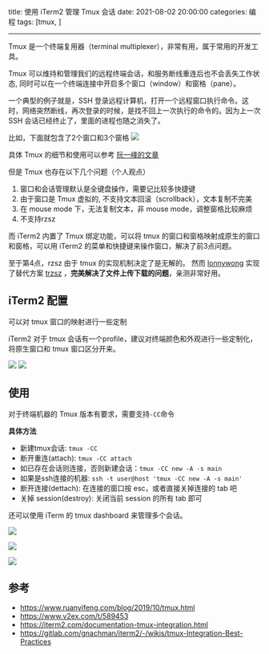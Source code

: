 title: 使用 iTerm2 管理 Tmux 会话
date: 2021-08-02 20:00:00
categories: 编程
tags: [tmux, ]

----

Tmux 是一个终端复用器（terminal multiplexer），非常有用，属于常用的开发工具。

Tmux 可以维持和管理我们的远程终端会话，和服务断线重连后也不会丢失工作状态, 同时可以在一个终端连接中开启多个窗口（window）和窗格（pane）。

一个典型的例子就是，SSH 登录远程计算机，打开一个远程窗口执行命令。这时，网络突然断线，再次登录的时候，是找不回上一次执行的命令的。因为上一次 SSH 会话已经终止了，里面的进程也随之消失了。
<!--more-->
比如，下面就包含了2个窗口和3个窗格
![](http://image.runjf.com/mweb/2021-08-03-16279763351692.jpg)

具体 Tmux 的细节和使用可以参考 [阮一峰的文章](https://www.ruanyifeng.com/blog/2019/10/tmux.html)

但是 Tmux 也存在以下几个问题（个人观点）
1. 窗口和会话管理默认是全键盘操作，需要记比较多快捷键
2. 由于窗口是 Tmux 虚拟的, 不支持文本回滚（scrollback），文本复制不完美
3. 在 mouse mode 下，无法复制文本，非 mouse mode，调整窗格比较麻烦
4. 不支持rzsz

而 iTerm2 内置了 Tmux 绑定功能，可以将 tmux 的窗口和窗格映射成原生的窗口和窗格，可以用 iTerm2 的菜单和快捷键来操作窗口，解决了前3点问题。

至于第4点，rzsz 由于 tmux 的实现机制决定了是无解的。
然而 [lonnywong](https://github.com/lonnywong) 实现了替代方案 [trzsz](https://github.com/trzsz/trzsz) ，**完美解决了文件上传下载的问题**，亲测非常好用。

## iTerm2 配置
可以对 tmux 窗口的映射进行一些定制

iTerm2 对于 tmux 会话有一个profile，建议对终端颜色和外观进行一些定制化，将原生窗口和 tmux 窗口区分开来。

![](http://image.runjf.com/mweb/2021-08-03-16279767130639.jpg)
![](http://image.runjf.com/mweb/2021-08-03-16279767560503.jpg)

## 使用
对于终端机器的 Tmux 版本有要求，需要支持`-CC`命令

**具体方法**
* 新建tmux会话: `tmux -CC`
* 断开重连(attach): `tmux -CC attach`
* 如已存在会话则连接，否则新建会话：`tmux -CC new -A -s main`
* 如果是ssh连接的机器: `ssh -t user@host 'tmux -CC new -A -s main'`
* 断开连接(dettach): 在连接的窗口按 esc，或者直接关掉连接的 tab 吧
* 关掉 session(destroy): 关闭当前 session 的所有 tab 即可

还可以使用 iTerm 的 tmux dashboard 来管理多个会话。

![](http://image.runjf.com/mweb/2021-08-03-16279791270158.jpg)

![](http://image.runjf.com/mweb/2021-08-03-16279791503013.jpg)

![](http://image.runjf.com/mweb/2021-08-03-16279775548246.jpg)

## 参考
- https://www.ruanyifeng.com/blog/2019/10/tmux.html
- https://www.v2ex.com/t/589453
- https://iterm2.com/documentation-tmux-integration.html
- https://gitlab.com/gnachman/iterm2/-/wikis/tmux-Integration-Best-Practices